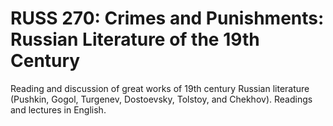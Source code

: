 # RUSS 270: Crimes and Punishments: Russian Literature of the 19th Century

Reading and discussion of great works of 19th century Russian literature (Pushkin, Gogol, Turgenev, Dostoevsky, Tolstoy, and Chekhov). Readings and lectures in English.